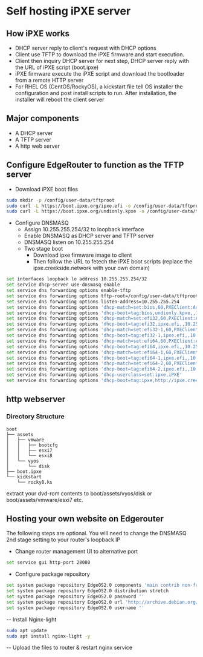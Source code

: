 # Self hosting iPXE server
## How iPXE works
- DHCP server reply to client's request with DHCP options
- Client use TFTP to download the iPXE firmware and start execution.
- Client then inquiry DHCP server for next step, DHCP server reply with the URL of iPXE script (boot.ipxe)
- iPXE firmware execute the iPXE script and download the bootloader from a remote HTTP server
- For RHEL OS (CentOS/RockyOS), a kickstart file tell OS installer the configuration and post install scripts to run. After installation, the installer will reboot the client server

## Major components
- A DHCP server
- A TFTP server
- A http web server

## Configure EdgeRouter to function as the TFTP server

- Download iPXE boot files
```bash
sudo mkdir -p /config/user-data/tftproot
sudo curl -L https://boot.ipxe.org/ipxe.efi -o /config/user-data/tftproot/ipxe.efi
sudo curl -L https://boot.ipxe.org/undionly.kpxe -o /config/user-data/tftproot/undionly.kpxe
```
- Configure DNSMASQ
    - Assign 10.255.255.254/32 to loopback interface
    - Enable DNSMASQ as DHCP server and TFTP server
    - DNSMASQ listen on 10.255.255.254
    - Two stage boot
        - Download ipxe firmware image to client
        - Then follow the URL to fetech the iPXE boot scripts (replace the ipxe.creekside.network with your own domain)
```bash
set interfaces loopback lo address 10.255.255.254/32
set service dhcp-server use-dnsmasq enable
set service dns forwarding options enable-tftp
set service dns forwarding options tftp-root=/config/user-data/tftproot
set service dns forwarding options listen-address=10.255.255.254
set service dns forwarding options 'dhcp-match=set:bios,60,PXEClient:Arch:00000'
set service dns forwarding options 'dhcp-boot=tag:bios,undionly.kpxe,,10.255.255.254'
set service dns forwarding options 'dhcp-match=set:efi32,60,PXEClient:Arch:00002'
set service dns forwarding options 'dhcp-boot=tag:efi32,ipxe.efi,,10.255.255.254'
set service dns forwarding options 'dhcp-match=set:efi32-1,60,PXEClient:Arch:00006'
set service dns forwarding options 'dhcp-boot=tag:efi32-1,ipxe.efi,,10.255.255.254'
set service dns forwarding options 'dhcp-match=set:efi64,60,PXEClient:Arch:00007'
set service dns forwarding options 'dhcp-boot=tag:efi64,ipxe.efi,,10.255.255.254'
set service dns forwarding options 'dhcp-match=set:efi64-1,60,PXEClient:Arch:00008'
set service dns forwarding options 'dhcp-boot=tag:efi64-1,ipxe.efi,,10.255.255.254'
set service dns forwarding options 'dhcp-match=set:efi64-2,60,PXEClient:Arch:00009'
set service dns forwarding options 'dhcp-boot=tag:efi64-2,ipxe.efi,,10.255.255.254'
set service dns forwarding options 'dhcp-userclass=set:ipxe,iPXE'
set service dns forwarding options 'dhcp-boot=tag:ipxe,http://ipxe.creekside.network/boot.ipxe'
```
## http webserver 
### Directory Structure
```
boot
├── assets
│   ├── vmware
│   │   ├── bootcfg
│   │   ├── esxi7
│   │   └── esxi8
│   └── vyos
│       └── disk
├── boot.ipxe
└── kickstart
    └── rocky8.ks
```

extract your dvd-rom contents to boot/assets/vyos/disk or boot/assets/vmware/esxi7 etc.

## Hosting your own website on Edgerouter

The following steps are optional. You will need to change the DNSMASQ 2nd stage setting to your router's loopback IP

- Change router management UI to alternative port
```bash
set service gui http-port 28080
```
- Configure package repository 
```bash
set system package repository EdgeOS2.0 components 'main contrib non-free'
set system package repository EdgeOS2.0 distribution stretch
set system package repository EdgeOS2.0 password ''
set system package repository EdgeOS2.0 url 'http://archive.debian.org/debian'
set system package repository EdgeOS2.0 username ''
```
-- Install Nginx-light
```bash
sudo apt update 
sudo apt install nginx-light -y
```
-- Upload the files to router & restart nginx service

